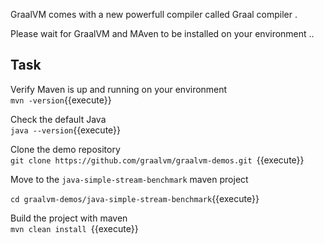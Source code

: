 
GraalVM comes with a new powerfull compiler called Graal compiler .


Please wait for GraalVM and MAven to be installed on your environment ..

## Task 

Verify Maven is up and running on your environment <br>
` mvn -version `{{execute}}

Check the default Java  <br>
` java --version `{{execute}}

Clone the demo repository <br>
`git clone https://github.com/graalvm/graalvm-demos.git `{{execute}}

Move to the `java-simple-stream-benchmark` maven project <br>

`cd graalvm-demos/java-simple-stream-benchmark`{{execute}}

Build the project with maven <br>
`mvn clean install `{{execute}}

